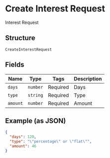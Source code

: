 
# Create Interest Request

Interest Request

## Structure

`CreateInterestRequest`

## Fields

| Name | Type | Tags | Description |
|  --- | --- | --- | --- |
| `days` | `number` | Required | Days |
| `type` | `string` | Required | Type |
| `amount` | `number` | Required | Amount |

## Example (as JSON)

```json
{
  "days": 120,
  "type": "\"percentage\" or \"flat\"",
  "amount": 46
}
```


